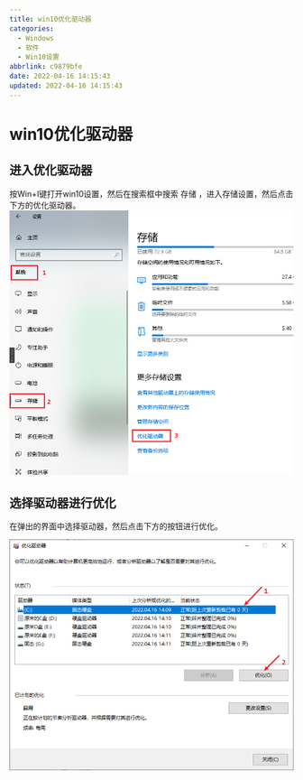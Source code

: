 ```yaml
---
title: win10优化驱动器
categories:
  - Windows
  - 软件
  - Win10设置
abbrlink: c9879bfe
date: 2022-04-16 14:15:43
updated: 2022-04-16 14:15:43
---
```

# win10优化驱动器
## 进入优化驱动器
按Win+I键打开win10设置，然后在搜索框中搜索 存储 ，进入存储设置，然后点击下方的优化驱动器。
![image-20220416141648001](https://raw.githubusercontent.com/lanlan2017/images/master/Blog/2022/04/20220416141648.png)

## 选择驱动器进行优化
<!-- more -->
在弹出的界面中选择驱动器，然后点击下方的按钮进行优化。

![image-20220416141723386](https://raw.githubusercontent.com/lanlan2017/images/master/Blog/2022/04/20220416141723.png)